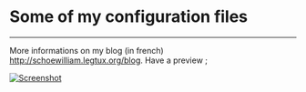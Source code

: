 # Some of my configuration files
- - -

More informations on my blog (in french) http://schoewilliam.legtux.org/blog.
Have a preview ;

[![Screenshot](https://github.com/Schoewilliam/configs/minipreview.png)](http://schoewilliam.deviantart.com/art/WMFS2-April-2012-294071044)
